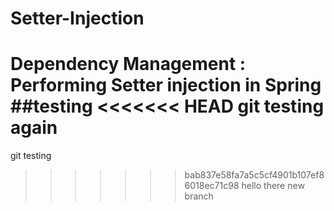 # Setter-Injection
Dependency Management : Performing Setter injection in Spring 
##testing
<<<<<<< HEAD
git testing again
=======
git testing
>>>>>>> bab837e58fa7a5c5cf4901b107ef86018ec71c98
hello there new branch